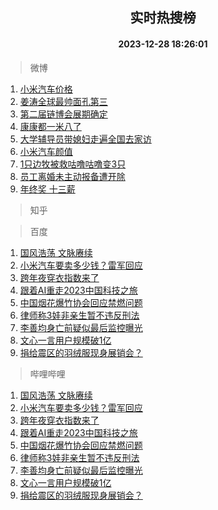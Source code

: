 <div align="center"><h2>实时热搜榜</h2><h4>2023-12-28 18:26:01</h4></div>

> 微博  

1. [小米汽车价格](https://s.weibo.com/weibo?q=%E5%B0%8F%E7%B1%B3%E6%B1%BD%E8%BD%A6%E4%BB%B7%E6%A0%BC&t=31&band_rank=1&Refer=top)<br />
2. [姜涛全球最帅面孔第三](https://s.weibo.com/weibo?q=%23%E5%A7%9C%E6%B6%9B%E5%85%A8%E7%90%83%E6%9C%80%E5%B8%85%E9%9D%A2%E5%AD%94%E7%AC%AC%E4%B8%89%23&t=31&band_rank=2&Refer=top)<br />
3. [第二届链博会展期确定](https://s.weibo.com/weibo?q=%23%E7%AC%AC%E4%BA%8C%E5%B1%8A%E9%93%BE%E5%8D%9A%E4%BC%9A%E5%B1%95%E6%9C%9F%E7%A1%AE%E5%AE%9A%23&t=31&band_rank=3&Refer=top)<br />
4. [康康都一米八了](https://s.weibo.com/weibo?q=%E5%BA%B7%E5%BA%B7%E9%83%BD%E4%B8%80%E7%B1%B3%E5%85%AB%E4%BA%86&t=31&band_rank=4&Refer=top)<br />
5. [大学辅导员带媳妇走遍全国去家访](https://s.weibo.com/weibo?q=%23%E5%A4%A7%E5%AD%A6%E8%BE%85%E5%AF%BC%E5%91%98%E5%B8%A6%E5%AA%B3%E5%A6%87%E8%B5%B0%E9%81%8D%E5%85%A8%E5%9B%BD%E5%8E%BB%E5%AE%B6%E8%AE%BF%23&t=31&band_rank=5&Refer=top)<br />
6. [小米汽车颜值](https://s.weibo.com/weibo?q=%E5%B0%8F%E7%B1%B3%E6%B1%BD%E8%BD%A6%E9%A2%9C%E5%80%BC&t=31&band_rank=6&Refer=top)<br />
7. [1只边牧被救咕噜咕噜变3只](https://s.weibo.com/weibo?q=%231%E5%8F%AA%E8%BE%B9%E7%89%A7%E8%A2%AB%E6%95%91%E5%92%95%E5%99%9C%E5%92%95%E5%99%9C%E5%8F%983%E5%8F%AA%23&t=31&band_rank=7&Refer=top)<br />
8. [员工离婚未主动报备遭开除](https://s.weibo.com/weibo?q=%23%E5%91%98%E5%B7%A5%E7%A6%BB%E5%A9%9A%E6%9C%AA%E4%B8%BB%E5%8A%A8%E6%8A%A5%E5%A4%87%E9%81%AD%E5%BC%80%E9%99%A4%23&t=31&band_rank=8&Refer=top)<br />
9. [年终奖 十三薪](https://s.weibo.com/weibo?q=%E5%B9%B4%E7%BB%88%E5%A5%96%20%E5%8D%81%E4%B8%89%E8%96%AA&t=31&band_rank=9&Refer=top)<br />

> 知乎  


> 百度  

1. [国风浩荡 文脉赓续](https://www.baidu.com/s?wd=%E5%9B%BD%E9%A3%8E%E6%B5%A9%E8%8D%A1+%E6%96%87%E8%84%89%E8%B5%93%E7%BB%AD&sa=fyb_news&rsv_dl=fyb_news)<br />
2. [小米汽车要卖多少钱？雷军回应](https://www.baidu.com/s?wd=%E5%B0%8F%E7%B1%B3%E6%B1%BD%E8%BD%A6%E8%A6%81%E5%8D%96%E5%A4%9A%E5%B0%91%E9%92%B1%EF%BC%9F%E9%9B%B7%E5%86%9B%E5%9B%9E%E5%BA%94&sa=fyb_news&rsv_dl=fyb_news)<br />
3. [跨年夜穿衣指数来了](https://www.baidu.com/s?wd=%E8%B7%A8%E5%B9%B4%E5%A4%9C%E7%A9%BF%E8%A1%A3%E6%8C%87%E6%95%B0%E6%9D%A5%E4%BA%86&sa=fyb_news&rsv_dl=fyb_news)<br />
4. [跟着AI重走2023中国科技之旅](https://www.baidu.com/s?wd=%E8%B7%9F%E7%9D%80AI%E9%87%8D%E8%B5%B02023%E4%B8%AD%E5%9B%BD%E7%A7%91%E6%8A%80%E4%B9%8B%E6%97%85&sa=fyb_news&rsv_dl=fyb_news)<br />
5. [中国烟花爆竹协会回应禁燃问题](https://www.baidu.com/s?wd=%E4%B8%AD%E5%9B%BD%E7%83%9F%E8%8A%B1%E7%88%86%E7%AB%B9%E5%8D%8F%E4%BC%9A%E5%9B%9E%E5%BA%94%E7%A6%81%E7%87%83%E9%97%AE%E9%A2%98&sa=fyb_news&rsv_dl=fyb_news)<br />
6. [律师称3娃非亲生暂不违反刑法](https://www.baidu.com/s?wd=%E5%BE%8B%E5%B8%88%E7%A7%B03%E5%A8%83%E9%9D%9E%E4%BA%B2%E7%94%9F%E6%9A%82%E4%B8%8D%E8%BF%9D%E5%8F%8D%E5%88%91%E6%B3%95&sa=fyb_news&rsv_dl=fyb_news)<br />
7. [李善均身亡前疑似最后监控曝光](https://www.baidu.com/s?wd=%E6%9D%8E%E5%96%84%E5%9D%87%E8%BA%AB%E4%BA%A1%E5%89%8D%E7%96%91%E4%BC%BC%E6%9C%80%E5%90%8E%E7%9B%91%E6%8E%A7%E6%9B%9D%E5%85%89&sa=fyb_news&rsv_dl=fyb_news)<br />
8. [文心一言用户规模破1亿](https://www.baidu.com/s?wd=%E6%96%87%E5%BF%83%E4%B8%80%E8%A8%80%E7%94%A8%E6%88%B7%E8%A7%84%E6%A8%A1%E7%A0%B41%E4%BA%BF&sa=fyb_news&rsv_dl=fyb_news)<br />
9. [捐给震区的羽绒服现身展销会？](https://www.baidu.com/s?wd=%E6%8D%90%E7%BB%99%E9%9C%87%E5%8C%BA%E7%9A%84%E7%BE%BD%E7%BB%92%E6%9C%8D%E7%8E%B0%E8%BA%AB%E5%B1%95%E9%94%80%E4%BC%9A%EF%BC%9F&sa=fyb_news&rsv_dl=fyb_news)<br />

> 哔哩哔哩  

1. [国风浩荡 文脉赓续](https://www.baidu.com/s?wd=%E5%9B%BD%E9%A3%8E%E6%B5%A9%E8%8D%A1+%E6%96%87%E8%84%89%E8%B5%93%E7%BB%AD&sa=fyb_news&rsv_dl=fyb_news)<br />
2. [小米汽车要卖多少钱？雷军回应](https://www.baidu.com/s?wd=%E5%B0%8F%E7%B1%B3%E6%B1%BD%E8%BD%A6%E8%A6%81%E5%8D%96%E5%A4%9A%E5%B0%91%E9%92%B1%EF%BC%9F%E9%9B%B7%E5%86%9B%E5%9B%9E%E5%BA%94&sa=fyb_news&rsv_dl=fyb_news)<br />
3. [跨年夜穿衣指数来了](https://www.baidu.com/s?wd=%E8%B7%A8%E5%B9%B4%E5%A4%9C%E7%A9%BF%E8%A1%A3%E6%8C%87%E6%95%B0%E6%9D%A5%E4%BA%86&sa=fyb_news&rsv_dl=fyb_news)<br />
4. [跟着AI重走2023中国科技之旅](https://www.baidu.com/s?wd=%E8%B7%9F%E7%9D%80AI%E9%87%8D%E8%B5%B02023%E4%B8%AD%E5%9B%BD%E7%A7%91%E6%8A%80%E4%B9%8B%E6%97%85&sa=fyb_news&rsv_dl=fyb_news)<br />
5. [中国烟花爆竹协会回应禁燃问题](https://www.baidu.com/s?wd=%E4%B8%AD%E5%9B%BD%E7%83%9F%E8%8A%B1%E7%88%86%E7%AB%B9%E5%8D%8F%E4%BC%9A%E5%9B%9E%E5%BA%94%E7%A6%81%E7%87%83%E9%97%AE%E9%A2%98&sa=fyb_news&rsv_dl=fyb_news)<br />
6. [律师称3娃非亲生暂不违反刑法](https://www.baidu.com/s?wd=%E5%BE%8B%E5%B8%88%E7%A7%B03%E5%A8%83%E9%9D%9E%E4%BA%B2%E7%94%9F%E6%9A%82%E4%B8%8D%E8%BF%9D%E5%8F%8D%E5%88%91%E6%B3%95&sa=fyb_news&rsv_dl=fyb_news)<br />
7. [李善均身亡前疑似最后监控曝光](https://www.baidu.com/s?wd=%E6%9D%8E%E5%96%84%E5%9D%87%E8%BA%AB%E4%BA%A1%E5%89%8D%E7%96%91%E4%BC%BC%E6%9C%80%E5%90%8E%E7%9B%91%E6%8E%A7%E6%9B%9D%E5%85%89&sa=fyb_news&rsv_dl=fyb_news)<br />
8. [文心一言用户规模破1亿](https://www.baidu.com/s?wd=%E6%96%87%E5%BF%83%E4%B8%80%E8%A8%80%E7%94%A8%E6%88%B7%E8%A7%84%E6%A8%A1%E7%A0%B41%E4%BA%BF&sa=fyb_news&rsv_dl=fyb_news)<br />
9. [捐给震区的羽绒服现身展销会？](https://www.baidu.com/s?wd=%E6%8D%90%E7%BB%99%E9%9C%87%E5%8C%BA%E7%9A%84%E7%BE%BD%E7%BB%92%E6%9C%8D%E7%8E%B0%E8%BA%AB%E5%B1%95%E9%94%80%E4%BC%9A%EF%BC%9F&sa=fyb_news&rsv_dl=fyb_news)<br />
